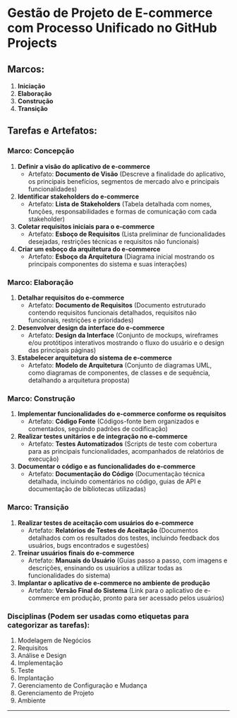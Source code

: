 # Gestão de Projeto de E-commerce com Processo Unificado no GitHub Projects

## Marcos:

1. **Iniciação**
2. **Elaboração**
3. **Construção**
4. **Transição**

## Tarefas e Artefatos:

### Marco: Concepção

1. **Definir a visão do aplicativo de e-commerce**
   - Artefato: **Documento de Visão** (Descreve a finalidade do aplicativo, os principais benefícios, segmentos de mercado alvo e principais funcionalidades)
2. **Identificar stakeholders do e-commerce**
   - Artefato: **Lista de Stakeholders** (Tabela detalhada com nomes, funções, responsabilidades e formas de comunicação com cada stakeholder)
3. **Coletar requisitos iniciais para o e-commerce**
   - Artefato: **Esboço de Requisitos** (Lista preliminar de funcionalidades desejadas, restrições técnicas e requisitos não funcionais)
4. **Criar um esboço da arquitetura do e-commerce**
   - Artefato: **Esboço da Arquitetura** (Diagrama inicial mostrando os principais componentes do sistema e suas interações)

### Marco: Elaboração

1. **Detalhar requisitos do e-commerce**
   - Artefato: **Documento de Requisitos** (Documento estruturado contendo requisitos funcionais detalhados, requisitos não funcionais, restrições e prioridades)
2. **Desenvolver design da interface do e-commerce**
   - Artefato: **Design da Interface** (Conjunto de mockups, wireframes e/ou protótipos interativos mostrando o fluxo do usuário e o design das principais páginas)
3. **Estabelecer arquitetura do sistema de e-commerce**
   - Artefato: **Modelo de Arquitetura** (Conjunto de diagramas UML, como diagramas de componentes, de classes e de sequência, detalhando a arquitetura proposta)

### Marco: Construção

1. **Implementar funcionalidades do e-commerce conforme os requisitos**
   - Artefato: **Código Fonte** (Códigos-fonte bem organizados e comentados, seguindo padrões de codificação)
2. **Realizar testes unitários e de integração no e-commerce**
   - Artefato: **Testes Automatizados** (Scripts de teste com cobertura para as principais funcionalidades, acompanhados de relatórios de execução)
3. **Documentar o código e as funcionalidades do e-commerce**
   - Artefato: **Documentação do Código** (Documentação técnica detalhada, incluindo comentários no código, guias de API e documentação de bibliotecas utilizadas)

### Marco: Transição

1. **Realizar testes de aceitação com usuários do e-commerce**
   - Artefato: **Relatórios de Testes de Aceitação** (Documentos detalhados com os resultados dos testes, incluindo feedback dos usuários, bugs encontrados e sugestões)
2. **Treinar usuários finais do e-commerce**
   - Artefato: **Manuais do Usuário** (Guias passo a passo, com imagens e descrições, ensinando os usuários a utilizar todas as funcionalidades do sistema)
3. **Implantar o aplicativo de e-commerce no ambiente de produção**
   - Artefato: **Versão Final do Sistema** (Link para o aplicativo de e-commerce em produção, pronto para ser acessado pelos usuários)

### Disciplinas (Podem ser usadas como etiquetas para categorizar as tarefas):

1. Modelagem de Negócios
2. Requisitos
3. Análise e Design
4. Implementação
5. Teste
6. Implantação
7. Gerenciamento de Configuração e Mudança
8. Gerenciamento de Projeto
9. Ambiente

---

